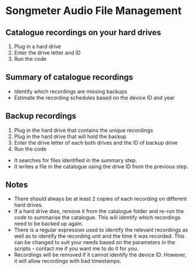 # Songmeter Audio File Management

## Catalogue recordings on your hard drives
1. Plug in a hard drive
1. Enter the drive letter and ID
1. Run the code

## Summary of catalogue recordings
- Identify which recordings are missing backups
- Estimate the recording schedules based on the device ID and year

## Backup recordings
1. Plug in the hard drive that contains the unique recordings
1. Plug in the hard drive that will hold the backup
1. Enter the drive letter of each both drives and the ID of backup drive
1. Run the code

- It searches for files identified in the summary step.
- It writes a file in the catalogue using the drive ID from the previous step.


## Notes
- There should always be at least 2 copies of each recording on different hard drives.
- If a hard drive dies, remove it from the catalogue folder and re-run the code to summarise the catalogue. This will identify which recordings need to be backed up again.
- There is a regular expression used to identify the relevant recordings as well as to identify the recording unit and the time it was recorded. This can be changed to suit your needs based on the parameters in the scripts - contact me if you want me to do it for you.
- Recordings will be removed if it cannot identify the device ID. However, it will allow recordings with bad timestamps.
